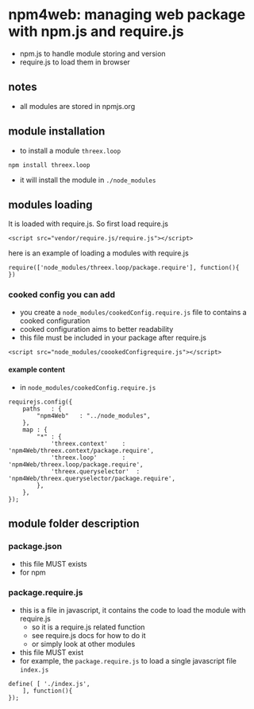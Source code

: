 npm4web: managing web package with npm.js and require.js
========================================================

* npm.js to handle module storing and version
* require.js to load them in browser

## notes
* all modules are stored in npmjs.org

## module installation

* to install a module ```threex.loop``` 

```
npm install threex.loop
```

* it will install the module in ```./node_modules```

## modules loading

It is loaded with require.js. So first load require.js

```
<script src="vendor/require.js/require.js"></script>
```

here is an example of loading a modules with require.js

```
require(['node_modules/threex.loop/package.require'], function(){
})
```

### cooked config you can add
* you create a ```node_modules/cookedConfig.require.js``` file to contains a cooked configuration
* cooked configuration aims to better readability
* this file must be included in your package after require.js

```
<script src="node_modules/coookedConfigrequire.js"></script>
```

#### example content
* in ```node_modules/cookedConfig.require.js```

```
requirejs.config({
	paths	: {
		"npm4Web"	: "../node_modules",
	},
	map	: {
		"*"	: {
			'threex.context'	: 'npm4Web/threex.context/package.require',
			'threex.loop'		: 'npm4Web/threex.loop/package.require',
			'threex.queryselector'	: 'npm4Web/threex.queryselector/package.require',
		},
	},
});
```

## module folder description

### package.json
* this file MUST exists
* for npm

### package.require.js
* this is a file in javascript, it contains the code to load the module with require.js
  * so it is a require.js related function
  * see require.js docs for how to do it
  * or simply look at other modules
* this file MUST exist
* for example, the ```package.require.js``` to load a single javascript file ```index.js``` 
```
define( [ './index.js',
	], function(){
});
```


